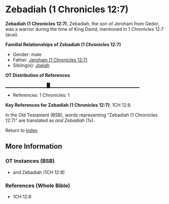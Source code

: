 # Zebadiah (1 Chronicles 12:7)
**Zebadiah (1 Chronicles 12:7)**. 
Zebadiah, the son of Jeroham from Gedor, was a warrior during the time of King David, mentioned in 1 Chronicles 12:7 (acai). 




**Familial Relationships of Zebadiah (1 Chronicles 12:7)**


* Gender: male
* Father: [Jeroham (1 Chronicles 12:7)](Jeroham.5.md)
* Sibling(s): [Joelah](Joelah.md)


**OT Distribution of References**

▁▁▁▁▁▁▁▁▁▁▁▁█▁▁▁▁▁▁▁▁▁▁▁▁▁▁▁▁▁▁▁▁▁▁▁▁▁▁
* References: 1 Chronicles: 1



**Key References for Zebadiah (1 Chronicles 12:7)**: 
1CH 12:8. 


In the Old Testament (BSB), words representing “Zebadiah (1 Chronicles 12:7)” are translated as 
*and Zebadiah* (1x). 




Return to [Index](00-Index.md)

## More Information

### OT Instances (BSB)

* and Zebadiah (1CH 12:8)



### References (Whole Bible)

* 1CH 12:8



